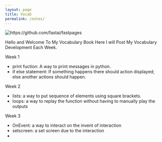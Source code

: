 ```yaml
---
layout: page
title: Vocab 
permalink: /notes/
---
```


![]({{site.baseurl}}/images/kvocab.png "https://github.com/fastai/fastpages")

Hello and Welcome To My Vocabulary Book Here I will Post My Vocabulary Development Each Week.

Week 1 
- print fuction: A way to print messages in python.
- if else statement: If something happens there should action displayed; else another actions should happen.

Week 2 
- lists: a way to put sequence of elements using square brackets.
- loops: a way to replay the function without having to manually play the outputs

Week 3
- OnEvent: a way to interact on the invent of interaction
- setscreen: a set screen due to the interaction 
-

